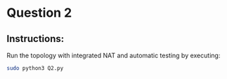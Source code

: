 # Question 2

## Instructions:
   
Run the topology with integrated NAT and automatic testing by executing:
   ```bash
   sudo python3 Q2.py
